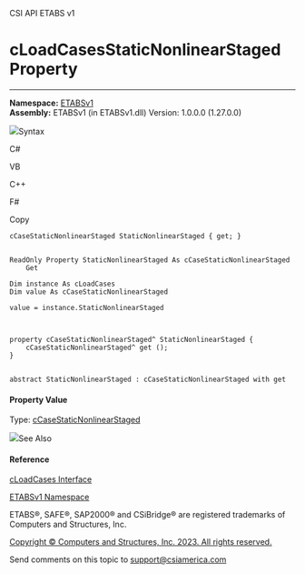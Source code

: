 ﻿

CSI API ETABS v1

# cLoadCasesStaticNonlinearStaged Property  
  
---  
  
**Namespace:** [ETABSv1](2780f1b8-2033-5289-2298-1cdb2a7508d9.htm)  
**Assembly:** ETABSv1 (in ETABSv1.dll) Version: 1.0.0.0 (1.27.0.0)

![](../icons/SectionExpanded.png)Syntax

C#

VB

C++

F#

Copy

    
    
    cCaseStaticNonlinearStaged StaticNonlinearStaged { get; }
    
    
    ReadOnly Property StaticNonlinearStaged As cCaseStaticNonlinearStaged
    	Get
    
    Dim instance As cLoadCases
    Dim value As cCaseStaticNonlinearStaged
    
    value = instance.StaticNonlinearStaged
    
    
    
    property cCaseStaticNonlinearStaged^ StaticNonlinearStaged {
    	cCaseStaticNonlinearStaged^ get ();
    }
    
    
    abstract StaticNonlinearStaged : cCaseStaticNonlinearStaged with get
    

#### Property Value

Type: [cCaseStaticNonlinearStaged](0a685b17-0f95-86e9-5911-13d6f362fdfc.htm)

![](../icons/SectionExpanded.png)See Also

#### Reference

[cLoadCases Interface](5af09358-fbf5-20ff-4d6c-6ebe67a3f1e4.htm)

[ETABSv1 Namespace](2780f1b8-2033-5289-2298-1cdb2a7508d9.htm)

ETABS®, SAFE®, SAP2000® and CSiBridge® are registered trademarks of Computers
and Structures, Inc.  

[Copyright © Computers and Structures, Inc. 2023. All rights
reserved.](http://www.csiamerica.com)

Send comments on this topic to
[support@csiamerica.com](mailto:support%40csiamerica.com?Subject=CSI%20API%20ETABS%20v1)

